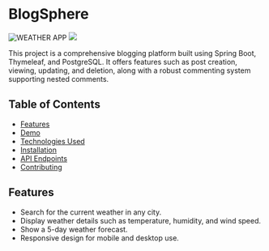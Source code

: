 # BlogSphere 

![WEATHER APP](ime1.png)
![](ime2.png)

This project is a comprehensive blogging platform built using Spring Boot, Thymeleaf, and PostgreSQL. It offers features such as post creation, viewing, updating, and deletion, along with a robust commenting system supporting nested comments.

## Table of Contents

- [Features](#features)
- [Demo](#demo)
- [Technologies Used](#technologies-used)
- [Installation](#installation)
- [API Endpoints](#api-endpoints)
- [Contributing](#contributing)

## Features

- Search for the current weather in any city.
- Display weather details such as temperature, humidity, and wind speed.
- Show a 5-day weather forecast.
- Responsive design for mobile and desktop use.

